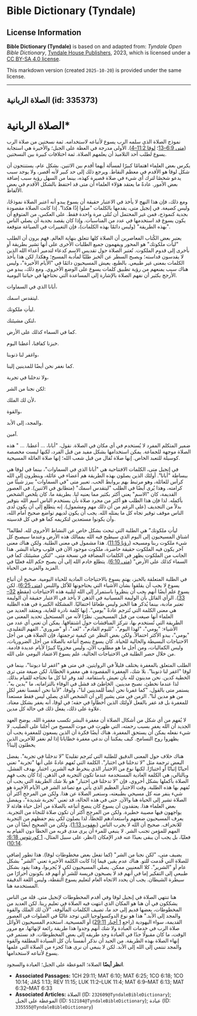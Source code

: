 # Bible Dictionary (Tyndale)

## License Information

**Bible Dictionary (Tyndale)** is based on and adapted from: _Tyndale Open Bible Dictionary_, [Tyndale House Publishers](https://tyndaleopenresources.com/), 2023, which is licensed under a [CC BY-SA 4.0 license](https://creativecommons.org/licenses/by-sa/4.0/legalcode.en).

This markdown version (created `2025-10-20`) is provided under the same license.



--------------------------------

## الصلاة الربانية (id: 335373)

الصلاة الربانية\*
=================

نموذج الصلاة الذي سلمه الرب يسوع لأتباعه لاستخدامه. ثمة نسختين من صلاة الرب ([متى 6:9–13](https://ref.ly/Matt6:9-Matt6:13)؛ [لوقا 11:2–4](https://ref.ly/Luke11:2-Luke11:4)). الأولى مدرجة في العظة على الجبل؛ والأخيرة هي استجابة يسوع لطلب أحد التلاميذ أن يعلمهم الصلاة. ثمة اختلافات كبيرة بين النسختين.

يكرس بعض العلماء اهتمامًا كبيرًا لمسألة أيهما أقدم بين الاثنين. بشكل عام، يستنتجون أن شكل لوقا هو الأقدم في معظم النقاط. ويرجع ذلك إلى حد كبير لأنه أقصر، ولا يوجد سبب يدعو شخصًا لترك أي شيء في صلاة قصيرة كهذه، بينما من السهل رؤية سبب إضافة بعض الأمور. عادةً ما يعتقد هؤلاء العلماء أن متى قد احتفظ بالشكل الأقدم في بعض الألفاظ.

ومع ذلك، فإن هذا النهج لا يأخذ في الاعتبار حقيقة أن يسوع يبدو أنه اعتبر الصلاة نموذجًا، وليس كصيغة. في إنجيل متى، يقدمها بالكلمات "صلوا إذًا هكذا". إذا كانت الصلاة مقصودة بجدية كنموذج، فمن غير المحتمل أن تُتلى مرة واحدة فقط. على العكس، من المتوقع أن يكون يسوع قد استخدمها في عدد من المناسبات. وإذا كان يقصد بجدية أن يصلي الناس "بهذه الطريقة" (وليس دائمًا بهذه الكلمات)، فإن التغييرات في الصياغة متوقعة.

يعتبر بعض الكُتاب المعاصرين أن الصلاة كلها تتعلق بنهاية العالم. فهم يرون أن الطلب "ليأت ملكوتك" هو المحور ويفهمون جميع الطلبات الأخرى على أنها تشير بطريقة أو بأخرى إلى قدوم الملكوت. تُعتبر الصلاة حول تقديس الاسم كدعاء لتدمير أعداء الله الذين لا يقدسون قداسته؛ ويصبح السطر عن الخبز طلبًا لمأدبة المسيح؛ وهكذا. لكن هذا يأخذ الكلمات بمعنى غير طبيعي. بالطبع، يعيش المسيحيون دائمًا في "الأيام الأخيرة"، وليس هناك سبب يمنعهم من رؤية تطبيق كلمات يسوع على الوضع الأخروي. ومع ذلك، يبدو من الأرجح بكثير أن نفهم الصلاة بالإشارة إلى المساعدة التي نحتاجها في حياتنا اليومية.

أبانا الذي في السماوات،

ليتقدس اسمك.

ليأتِ ملكوتك.

لتكن مشيئتك،

كما في السماء كذلك على الأرض.

خبزنا كفافنا، أعطنا اليوم.

واغفر لنا ذنوبنا،

كما نغفر نحن أيضًا للمدينين إلينا.

ولا تدخلنا في تجربة،

لكن نجنا من الشر:

لأن لك الملك،

والقوة،

والمجد، إلى الأبد.

آمين.

ضمير المتكلم المفرد لا يُستخدم في أي مكان في الصلاة. نقول، "أبانا، … أعطنا. … " هذه الصلاة موجهة للجماعة. يمكن استخدامها بشكل مفيد من قبل الفرد، لكنها ليست مخصصة كوسيلة للتعبد الخاص. إنها صلاة تُقال من قبل شعب الله؛ إنها صلاة العائلة المسيحية.

في إنجيل متى، الكلمات الافتتاحية هي "أبانا الذي في السماوات"، بينما في لوقا هي ببساطة "أبانا". أولئك الذين يصلون بهذه الطريقة هم أعضاء في عائلة، وينظرون إلى الله كرأس للعائلة، وهو مرتبط بهم بروابط الحب. تعبير متى "في السماوات" يبرز شيئًا من كرامته، وهذا يُرى أيضًا في الطلب "ليتقدس اسمك" (متطابق في الاثنين). في العصور القديمة، كان "الاسم" يعني أكثر بكثير مما يعنيه لنا. بطريقة ما، كان يلخص الشخص بأكمله. لذا فإن هذا الطلب هو أكثر من مجرد صلاة بأن يستخدم الناس اسم الله بتوقير بدلاً من التجديف (على الرغم من أن ذلك مهم ومشمول). إنه يتطلع إلى أن يكون لدى الناس موقف توقير تجاه كل ما يمثله الله. يجب أن يكون لديهم تواضع صحيح أمام الله، وأن يكونوا مستعدين لتكريمه كما هو في كل قدسيته.

“ليأتِ ملكوتك” هي الطلبة التي تبحث بشكل خاص عن النشاط الأخروي لله. لطالما اشتاق المسيحيون إلى اليوم الذي سيطيح فيه الله بممالك هذه الأرض وعندما سيصبح كل شيء ملكوت ربنا ومسيحه ([رؤيا 11:15](https://ref.ly/Rev11:15)). هذا مشمول في معنى الطلبة. ولكن هناك معنى آخر يكون فيه الملكوت حقيقة حاضرة، ملكوت موجود الآن في قلوب وحياة البشر. هذا الجانب من الملكوت يظهر في الكلمات المضافة في نسخة متى، "لتكن مشيئتك كما في السماء كذلك على الأرض" ([متى 6:10](https://ref.ly/Matt6:10)). يتطلع خادم الله إلى أن يصبح حكم الله فعليًا في المزيد والمزيد من الحياة.

في الطلبة المتعلقة بالخبز، يهتم يسوع بالاحتياجات المادية للحياة اليومية. صحيح أن أتباع يسوع لا يجب أن يقلقوا بشأن الأشياء التي يحتاجونها للأكل واللبس ([متى 6:25](https://ref.ly/Matt6:25)). لكن يسوع علم أيضًا أنهم يجب أن ينظروا باستمرار إلى الله لتلبية هذه الاحتياجات (مقطع [32–33](https://ref.ly/Matt6:32-Matt6:33)). الرأي القائل بأن الوليمة المسيانية في الذهن لا يأخذ في الاعتبار حقيقة أن الوليمة تعتبر مأدبة، بينما يُذكر هنا الخبز وليس طعامًا احتفاليًا. المشكلة الكبيرة في هذه الطلبة هي معنى الكلمة التي تُترجم عادةً "يومي". إنها كلمة نادرة للغاية، ويعتقد العديد من العلماء أنها صيغت من قبل المسيحيين. نظرًا لأنه من المستحيل تحديد المعنى من الطريقة التي تُستخدم بها، تتركز المناقشات حول اشتقاقها. يمكن أن تعني أي عدد من الأشياء: "يومي"، "لهذا اليوم"، "لليوم القادم"، "لغد"، أو "ضروري". الفهم التقليدي، "يومي"، يبدو الأكثر احتمالاً. ولكن بغض النظر عن كيفية ترجمتها، فإن الصلاة هي من أجل الاحتياجات البسيطة والحالية للحياة. كان يسوع ينصح أتباعه بالصلاة من أجل الضروريات، وليس الكماليات، ومن أجل ما هو مطلوب الآن، وليس مخزونًا كبيرًا لأيام عديدة قادمة. من خلال حصر الطلبة في الاحتياجات الحالية، علم يسوع الاعتماد اليومي على الله.

الطلب المتعلق بالمغفرة يختلف قليلاً في الروايتين. في متى هو "اغفر لنا ديوننا"، بينما في لوقا "اغفر لنا ذنوبنا". بلا شك، المغفرة المقصودة هي مغفرة الخطايا، لكن صيغة متى ترى الخطية كدين. نحن مدينون لله بأن نعيش باستقامة. لقد وفر لنا كل ما نحتاجه للقيام بذلك. لذا عندما نخطئ، نصبح مدينين. الخاطئ قد فشل في الوفاء بالتزاماته، ما "يدين به". يستمر متى بالقول، "كما غفرنا نحن أيضاً للمدينين لنا"، ولوقا، "لأننا نحن أنفسنا نغفر لكل من هو مدين لنا". الزمن في متى يشير إلى أن الشخص الذي يصلي ليس فقط مستعداً للمغفرة بل قد غفر بالفعل لأولئك الذين أخطأوا في حقه؛ في لوقا، أنه يغفر بشكل معتاد. علاوة على ذلك، يفعل ذلك في حالة كل مدين.

لا يُفهم من أي شكل من أشكال الصلاة أن مغفرة البشر تكسب مغفرة الله. يوضح العهد الجديد أن الله يغفر بسبب رحمته، التي ظهرت في موت المسيح من أجلنا على الصليب. لا شيء نفعله يمكن أن يستحق المغفرة. هناك أيضًا فكرة أن الذين يسعون للمغفرة يجب أن يظهروا روح التسامح. كيف يمكننا أن ندعي مغفرة خطايانا إذا لم نغفر للآخرين الذين يخطئون إلينا؟

هناك خلاف حول المعنى الدقيق للطلبة التي تُترجم تقليديًا "لا تدخلنا في تجربة". يفضل البعض ترجمة مثل "لا تدخلنا في اختبار". الكلمة التي تُفهم عادةً على أنها "تجربة" تعني أحيانًا إثباتًا أو اختبارًا. لكنها نوع من الاختبار الذي ينخرط فيه الشرير، اختبار بهدف الفشل. وبالتالي، هي الكلمة العادية المستخدمة عندما تكون التجربة في الذهن. إذا كان يجب فهم الصلاة بأكملها بشكل أخروي، فإن "لا تدخلنا في اختبار" هو بلا شك الطريقة التي يجب أن تُفهم بها هذه الطلبة. وقت الاختبار العظيم الذي يأتي مع تصاعد الشر في الأيام الأخيرة هو شيء ينفر منه كل مسيحي بطبيعته، وستعبر الصلاة عن هذا. ولكن من المرجح أكثر أن الصلاة تشير إلى الحياة هنا والآن. حتى في هذه الحالة، قد تعني "تجربة شديدة"، ويفضل بعض العلماء هذا. يعتقدون أن يسوع كان ينصح أتباعه بالصلاة من أجل حياة هادئة لا يواجهون فيها مصيبة خطيرة. ولكن من المرجح أكثر أن تكون صلاة للنجاة من التجربة. يعرف المسيحيون ضعفهم واستعدادهم للخطأ، لذا يصلون لكي يتم حفظهم من التجربة للانحراف. صحيح أن الله لا يجرب الناس ([يعقوب 1:13](https://ref.ly/Jas1:13)). ولكن من الصحيح أيضًا أن من المهم للمؤمن تجنب الشر. لا ينبغي للمرء أن يرى مدى قربه من الخطأ دون القيام به فعليًا، بل يجب أن يبقى بعيدًا عنه قدر الإمكان (انظر، على سبيل المثال، [1 كورنثوس 6:18؛](https://ref.ly/1Cor6:18) [10:14](https://ref.ly/1Cor10:14)).

يضيف متى، "لكن نجنا من الشر" (كما تفعل بعض مخطوطات لوقا). هذا تطور إضافي للصلاة التي قُدمت للتو. هناك عدم يقين فيما إذا كانت الكلمة الأخيرة تعني "الشر" بشكل عام أو "الشرير". كلا المعنيين ممكن. يصلي المسيحيون لكي لا يُجربوا، وهذا يقود بشكل طبيعي إلى التفكير إما في أنهم قد لا يصبحون فريسة للشر أو أنهم قد يكونون أحرارًا من سيطرة الشيطان. يجب أن يحدد الاتجاه العام لتعليم يسوع النقطة، وليس اللغة الدقيقة المستخدمة هنا.

هنا تنتهي الصلاة في إنجيل لوقا وفي أقدم المخطوطات لإنجيل متى. قلة من الناس يشككون في أن هنا هو المكان الذي انتهت فيه الصلاة في تعليم ربنا. لكن العديد من المخطوطات، بعضها قديم إلى حد ما، تضيف الكلمات المألوفة، "لأن لك الملك والقوة والمجد إلى الأبد." هذا هو نوع الدوكسولوجيا التي توجد غالبًا في الصلوات في العصور القديمة، سواء اليهودية (راجع [1 أخبار 29:11](https://ref.ly/1Chr29:11)) أو المسيحية. استخدم المسيحيون الأوائل صلاة الرب في خدمات العبادة ولا شك أنهم وجدوا هذا طريقة رائعة لإنهائها. مع مرور الوقت، ما كان مقبولًا جدًا في العبادة وجد طريقه إلى بعض المخطوطات. قد نستمر في إنهاء الصلاة بهذه الطريقة. من الجيد أن نذكر أنفسنا بأن كل السيادة المطلقة والقوة والمجد تنتمي إلى الله إلى الأبد. لكن لا ينبغي أن نرى هذا كجزء من الصلاة التي علمها يسوع لأتباعه لاستخدامها.

**انظر أيضًا** الصلاة؛ الموعظة على الجبل؛ العبادة والسجود.

* **Associated Passages:** 1CH 29:11; MAT 6:10; MAT 6:25; 1CO 6:18; 1CO 10:14; JAS 1:13; REV 11:15; LUK 11:2–LUK 11:4; MAT 6:9–MAT 6:13; MAT 6:32–MAT 6:33
* **Associated Articles:** الصلاة (ID: `232609@TyndaleBibleDictionary`); الموعظة على الجبل (ID: `512184@TyndaleBibleDictionary`); عبادة (ID: `335555@TyndaleBibleDictionary`)

